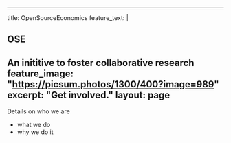   ---
title: OpenSourceEconomics
feature_text: |
  ## OSE
  An inititive to foster collaborative research
  feature_image: "https://picsum.photos/1300/400?image=989"
excerpt: "Get involved."
layout: page
---

Details on who we are

* what we do
* why we do it

